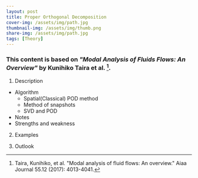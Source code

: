 ```yaml
---
layout: post
title: Proper Orthogonal Decomposition
cover-img: /assets/img/path.jpg
thumbnail-img: /assets/img/thumb.png
share-img: /assets/img/path.jpg
tags: [Theory]
---
```


### This content is based on *"Modal Analysis of Fluids Flows: An Overview"* by Kunihiko Taira et al. [^1]. 


1. Description
  - Algorithm
    - Spatial(Classical) POD method
    - Method of snapshots
    - SVD and POD
  - Notes
  - Strengths and weakness



2. Examples

3. Outlook




[^1]: Taira, Kunihiko, et al. "Modal analysis of fluid flows: An overview." Aiaa Journal 55.12 (2017): 4013-4041. 
